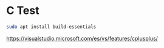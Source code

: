 # C Test

```bash
sudo apt install build-essentials
```
https://visualstudio.microsoft.com/es/vs/features/cplusplus/